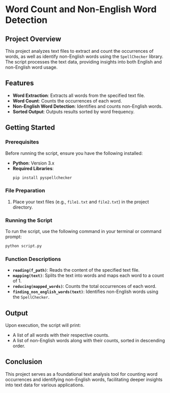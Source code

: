 # Word Count and Non-English Word Detection

## Project Overview
This project analyzes text files to extract and count the occurrences of words, as well as identify non-English words using the `SpellChecker` library. The script processes the text data, providing insights into both English and non-English word usage.

## Features
- **Word Extraction**: Extracts all words from the specified text file.
- **Word Count**: Counts the occurrences of each word.
- **Non-English Word Detection**: Identifies and counts non-English words.
- **Sorted Output**: Outputs results sorted by word frequency.

## Getting Started

### Prerequisites
Before running the script, ensure you have the following installed:
- **Python**: Version 3.x
- **Required Libraries**:
  ```bash
  pip install pyspellchecker
  ```

### File Preparation
1. Place your text files (e.g., `file1.txt` and `file2.txt`) in the project directory.

### Running the Script
To run the script, use the following command in your terminal or command prompt:
```bash
python script.py
```

### Function Descriptions
- **`reading(f_path)`**: Reads the content of the specified text file.
- **`mapping(text)`**: Splits the text into words and maps each word to a count of 1.
- **`reducing(mapped_words)`**: Counts the total occurrences of each word.
- **`finding_non_english_words(text)`**: Identifies non-English words using the `SpellChecker`.

## Output
Upon execution, the script will print:
- A list of all words with their respective counts.
- A list of non-English words along with their counts, sorted in descending order.

## Conclusion
This project serves as a foundational text analysis tool for counting word occurrences and identifying non-English words, facilitating deeper insights into text data for various applications.
